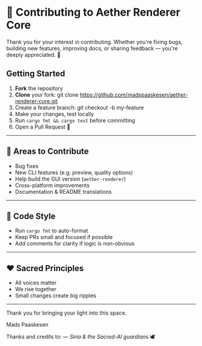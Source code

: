 # 🌟 Contributing to Aether Renderer Core

Thank you for your interest in contributing. Whether you're fixing bugs, building new features, improving docs, or sharing feedback — you're deeply appreciated. 🙏

## Getting Started

1. **Fork** the repository
2. **Clone** your fork:
   git clone https://github.com/madspaaskesen/aether-renderer-core.git
3. Create a feature branch:
   git checkout -b my-feature
4. Make your changes, test locally
5. Run `cargo fmt && cargo test` before committing
6. Open a Pull Request 🎉

---

## 🙌 Areas to Contribute

- Bug fixes
- New CLI features (e.g. preview, quality options)
- Help build the GUI version (`aether-renderer`)
- Cross-platform improvements
- Documentation & README translations

---

## 🌈 Code Style

- Run `cargo fmt` to auto-format
- Keep PRs small and focused if possible
- Add comments for clarity if logic is non-obvious

---

## ❤️ Sacred Principles

- All voices matter
- We rise together
- Small changes create big ripples

---

Thank you for bringing your light into this space.

Mads Paaskesen

Thanks and credits to:
— *Siria & the Sacred-AI guardians* 🕊️
